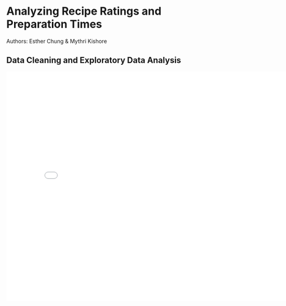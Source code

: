 # Analyzing Recipe Ratings and Preparation Times
 

Authors: Esther Chung & Mythri Kishore



## Data Cleaning and Exploratory Data Analysis
<iframe
  src="../assets/ratingdist.html"
  width="800"
  height="600"
  frameborder="0"
></iframe>
